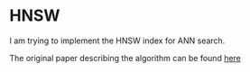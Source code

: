 # HNSW

I am trying to implement the HNSW index for ANN search. 

The original paper describing the algorithm can be found [here](https://arxiv.org/pdf/1603.09320.pdf)
